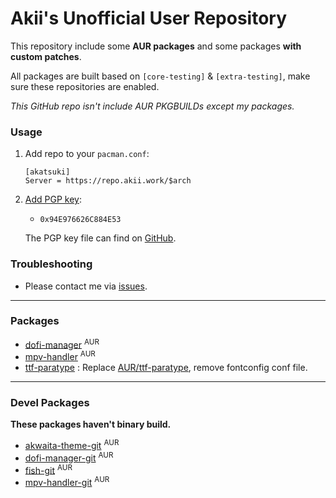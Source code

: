 # Akii's Unofficial User Repository

This repository include some **AUR packages** and some packages **with custom patches**.

All packages are built based on `[core-testing]` & `[extra-testing]`, make sure these repositories are enabled.

_This GitHub repo isn't include AUR PKGBUILDs except my packages._

### Usage

1. Add repo to your `pacman.conf`:

   ```
   [akatsuki]
   Server = https://repo.akii.work/$arch
   ```

2. [Add PGP key][archwiki]:

   - `0x94E976626C884E53`

   The PGP key file can find on [GitHub][key-github].

[archwiki]: https://wiki.archlinux.org/index.php/Pacman/Package_signing#Adding_unofficial_keys
[key-github]: https://github.com/akiirui.gpg

### Troubleshooting

- Please contact me via [issues][issues].

[issues]: https://github.com/akiirui/repo/issues/new

---

### Packages

- [dofi-manager][dofi-manager] <sup>AUR</sup>
- [mpv-handler][mpv-handler] <sup>AUR</sup>
- [ttf-paratype][ttf-paratype] : Replace [AUR/ttf-paratype](https://aur.archlinux.org/packages/ttf-paratype/), remove fontconfig conf file.

[dofi-manager]: https://aur.archlinux.org/packages/dofi-manager
[mpv-handler]: https://aur.archlinux.org/packages/mpv-handler
[ttf-paratype]: https://github.com/akiirui/repo/tree/main/ttf-paratype

---

### Devel Packages

**These packages haven't binary build.**

- [akwaita-theme-git][akwaita-theme-git] <sup>AUR</sup>
- [dofi-manager-git][dofi-manager-git] <sup>AUR</sup>
- [fish-git][fish-git] <sup>AUR</sup>
- [mpv-handler-git][mpv-handler-git] <sup>AUR</sup>

[akwaita-theme-git]: https://aur.archlinux.org/packages/akwaita-theme-git/
[dofi-manager-git]: https://aur.archlinux.org/packages/dofi-manager-git/
[fish-git]: https://aur.archlinux.org/packages/fish-git
[mpv-handler-git]: https://aur.archlinux.org/packages/mpv-handler-git/
